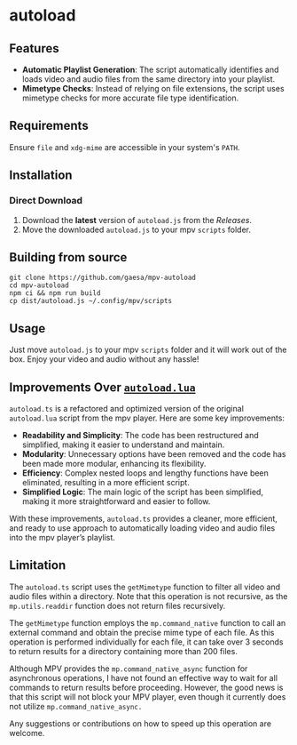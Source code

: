 # autoload

## Features

- **Automatic Playlist Generation**: The script automatically identifies and loads video and audio files from the same directory into your playlist.
- **Mimetype Checks**: Instead of relying on file extensions, the script uses mimetype checks for more accurate file type identification.

## Requirements

Ensure `file` and `xdg-mime` are accessible in your system's `PATH`.

## Installation

### Direct Download

1. Download the **latest** version of `autoload.js` from the _Releases_.
2. Move the downloaded `autoload.js` to your mpv `scripts` folder.

## Building from source

```shell
git clone https://github.com/gaesa/mpv-autoload
cd mpv-autoload
npm ci && npm run build
cp dist/autoload.js ~/.config/mpv/scripts
```

## Usage

Just move `autoload.js` to your mpv `scripts` folder and it will work out of the box. Enjoy your video and audio without any hassle!

## Improvements Over [ `autoload.lua` ](https://github.com/mpv-player/mpv/blob/master/TOOLS/lua/autoload.lua)

`autoload.ts` is a refactored and optimized version of the original `autoload.lua` script from the mpv player. Here are some key improvements:

- **Readability and Simplicity**: The code has been restructured and simplified, making it easier to understand and maintain.
- **Modularity**: Unnecessary options have been removed and the code has been made more modular, enhancing its flexibility.
- **Efficiency**: Complex nested loops and lengthy functions have been eliminated, resulting in a more efficient script.
- **Simplified Logic**: The main logic of the script has been simplified, making it more straightforward and easier to follow.

With these improvements, `autoload.ts` provides a cleaner, more efficient, and ready to use approach to automatically loading video and audio files into the mpv player’s playlist.

## Limitation

The `autoload.ts` script uses the `getMimetype` function to filter all video and audio files within a directory. Note that this operation is not recursive, as the `mp.utils.readdir` function does not return files recursively.

The `getMimetype` function employs the `mp.command_native` function to call an external command and obtain the precise mime type of each file. As this operation is performed individually for each file, it can take over 3 seconds to return results for a directory containing more than 200 files.

Although MPV provides the `mp.command_native_async` function for asynchronous operations, I have not found an effective way to wait for all commands to return results before proceeding. However, the good news is that this script will not block your MPV player, even though it currently does not utilize `mp.command_native_async.`

Any suggestions or contributions on how to speed up this operation are welcome.
